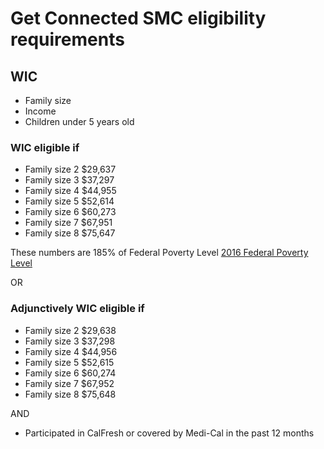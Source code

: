 # Get Connected SMC eligibility requirements

## WIC

- Family size
- Income
- Children under 5 years old

### WIC eligible if

- Family size 2 $29,637
- Family size 3 $37,297
- Family size 4 $44,955
- Family size 5 $52,614
- Family size 6 $60,273
- Family size 7 $67,951
- Family size 8 $75,647

These numbers are 185% of Federal Poverty Level [2016 Federal Poverty Level](https://liheapch.acf.hhs.gov/news/july16/FPG.htm)

OR

### Adjunctively WIC eligible if

- Family size 2 $29,638
- Family size 3 $37,298
- Family size 4 $44,956
- Family size 5 $52,615
- Family size 6 $60,274
- Family size 7 $67,952
- Family size 8 $75,648

AND

- Participated in CalFresh or covered by Medi-Cal in the past 12 months
